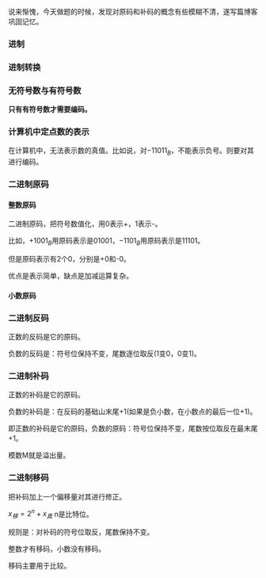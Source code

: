 说来惭愧，今天做题的时候，发现对原码和补码的概念有些模糊不清，遂写篇博客巩固记忆。

### 进制

### 进制转换

### 无符号数与有符号数

**只有有符号数才需要编码。**

### 计算机中定点数的表示

在计算机中，无法表示数的真值。比如说，对$-11011_B$，不能表示负号。则要对其进行编码。

### 二进制原码

#### 整数原码

二进制原码，把符号数值化，用0表示+，1表示-。

比如，$+1001_B$用原码表示是$01001$，$-1101_B$用原码表示是$11101$。

但是原码表示有2个0，分别是+0和-0。

优点是表示简单，缺点是加减运算复杂。

#### 小数原码

### 二进制反码

正数的反码是它的原码。

负数的反码是：符号位保持不变，尾数逐位取反(1变0，0变1)。

### 二进制补码

正数的补码是它的原码。

负数的补码是：在反码的基础山末尾+1(如果是负小数，在小数点的最后一位+1)。

即正数的补码是它的原码，负数的原码：符号位保持不变，尾数按位取反在最末尾+1。

模数M就是溢出量。

### 二进制移码

把补码加上一个偏移量对其进行修正。

$x_移=2^n+x_真$	n是比特位。

规则是：对补码的符号位取反，尾数保持不变。

整数才有移码，小数没有移码。

移码主要用于比较。



